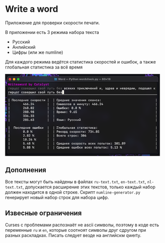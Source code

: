 # Write a word
Приложение для проверки скорости печати.

В приложении есть 3 режима набора текста
* Русский
* Анлийский
* Цифры (или же numline)

Для каждого режима ведётся статистика скоростей и ошибок, а также глобальная статистика за всё время

![sample](./img/sample.png)

## Дополнения
Все тексты могут быть найдены в файлах `ru-text.txt`, `en-text.txt`, `nl-text.txt`, допускается расширение этих текстов, только каждый набор должен находится в одной строке. 
Скрипт `numline-generator.py` генерирует новый набор строк для набора цифр. 

## Извесные ограничения
Curses с проблемами распознаёт не ascii символы, поэтому в коде есть переменные `ru` и `en`, которые соотноят символы друг сдругом при разных раскладках. Писать следует везде на английскм qwerty. 
